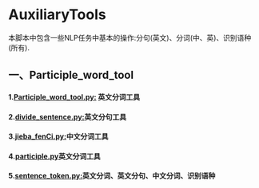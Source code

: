# AuxiliaryTools
本脚本中包含一些NLP任务中基本的操作:分句(英文)、分词(中、英)、识别语种(所有).
## 一、Participle_word_tool
#### 1.[Participle_word_tool.py:](https://github.com/Shajiu/AuxiliaryTools/blob/master/Participle_word_tool/divide_paper.py) 英文分词工具
#### 2.[divide_sentence.py:](https://github.com/Shajiu/AuxiliaryTools/blob/master/Participle_word_tool/divide_sentence.py)英文分句工具
#### 3.[jieba_fenCi.py:](https://github.com/Shajiu/AuxiliaryTools/blob/master/Participle_word_tool/jieba_fenCi.py)中文分词工具
#### 4.[participle.py](https://github.com/Shajiu/AuxiliaryTools/blob/master/Participle_word_tool/participle.py)英文分词工具
#### 5.[sentence_token.py:](https://github.com/Shajiu/AuxiliaryTools/blob/master/Participle_word_tool/sentence_token.py)英文分词、英文分句、中文分词、识别语种
 
